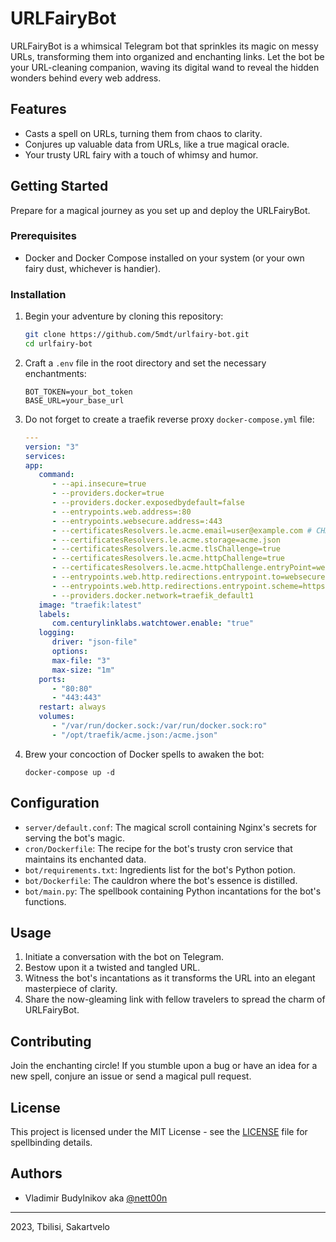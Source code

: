 # URLFairyBot

URLFairyBot is a whimsical Telegram bot that sprinkles its magic on messy URLs, transforming them into organized and enchanting links. Let the bot be your URL-cleaning companion, waving its digital wand to reveal the hidden wonders behind every web address.

## Features

- Casts a spell on URLs, turning them from chaos to clarity.
- Conjures up valuable data from URLs, like a true magical oracle.
- Your trusty URL fairy with a touch of whimsy and humor.

## Getting Started

Prepare for a magical journey as you set up and deploy the URLFairyBot.

### Prerequisites

- Docker and Docker Compose installed on your system (or your own fairy dust, whichever is handier).

### Installation

1. Begin your adventure by cloning this repository:

   ```bash
   git clone https://github.com/5mdt/urlfairy-bot.git
   cd urlfairy-bot
   ```

2. Craft a `.env` file in the root directory and set the necessary enchantments:

   ```dotenv
   BOT_TOKEN=your_bot_token
   BASE_URL=your_base_url
   ```

3. Do not forget to create a traefik reverse proxy `docker-compose.yml` file:

   ```yaml
   ---
   version: "3"
   services:
   app:
      command:
         - --api.insecure=true
         - --providers.docker=true
         - --providers.docker.exposedbydefault=false
         - --entrypoints.web.address=:80
         - --entrypoints.websecure.address=:443
         - --certificatesResolvers.le.acme.email=user@example.com # CHANGE THIS
         - --certificatesResolvers.le.acme.storage=acme.json
         - --certificatesResolvers.le.acme.tlsChallenge=true
         - --certificatesResolvers.le.acme.httpChallenge=true
         - --certificatesResolvers.le.acme.httpChallenge.entryPoint=web
         - --entrypoints.web.http.redirections.entrypoint.to=websecure
         - --entrypoints.web.http.redirections.entrypoint.scheme=https
         - --providers.docker.network=traefik_default1
      image: "traefik:latest"
      labels:
         com.centurylinklabs.watchtower.enable: "true"
      logging:
         driver: "json-file"
         options:
         max-file: "3"
         max-size: "1m"
      ports:
         - "80:80"
         - "443:443"
      restart: always
      volumes:
         - "/var/run/docker.sock:/var/run/docker.sock:ro"
         - "/opt/traefik/acme.json:/acme.json"
   ```

4. Brew your concoction of Docker spells to awaken the bot:

   ```shell
   docker-compose up -d
   ```

## Configuration

- `server/default.conf`: The magical scroll containing Nginx's secrets for serving the bot's magic.
- `cron/Dockerfile`: The recipe for the bot's trusty cron service that maintains its enchanted data.
- `bot/requirements.txt`: Ingredients list for the bot's Python potion.
- `bot/Dockerfile`: The cauldron where the bot's essence is distilled.
- `bot/main.py`: The spellbook containing Python incantations for the bot's functions.

## Usage

1. Initiate a conversation with the bot on Telegram.
2. Bestow upon it a twisted and tangled URL.
3. Witness the bot's incantations as it transforms the URL into an elegant masterpiece of clarity.
4. Share the now-gleaming link with fellow travelers to spread the charm of URLFairyBot.

## Contributing

Join the enchanting circle! If you stumble upon a bug or have an idea for a new spell, conjure an issue or send a magical pull request.

## License

This project is licensed under the MIT License - see the [LICENSE](LICENSE) file for spellbinding details.

## Authors

- Vladimir Budylnikov aka [@nett00n](https://github.com/nett00n)

---

2023, Tbilisi, Sakartvelo
